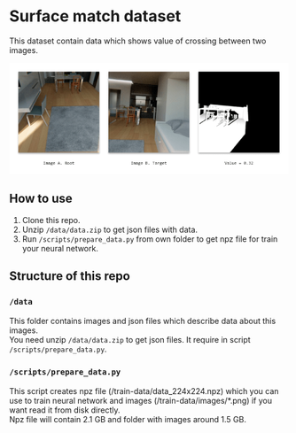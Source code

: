 # Surface match dataset

This dataset contain data which shows value of crossing between two images.

![progress](/docs/surface_match.png)

## How to use

1. Clone this repo.
2. Unzip `/data/data.zip` to get json files with data.
3. Run `/scripts/prepare_data.py` from own folder to get npz file for train your neural network.

## Structure of this repo

### `/data`

This folder contains images and json files which describe data about this images.  
You need unzip `/data/data.zip` to get json files. It require in script `/scripts/prepare_data.py`. 

### `/scripts/prepare_data.py`

This script creates npz file (/train-data/data_224x224.npz) which you can use to train neural network and images (/train-data/images/*.png) if you want read it from disk directly.  
Npz file will contain 2.1 GB and folder with images around 1.5 GB.
